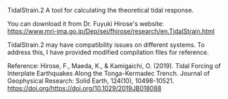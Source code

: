 TidalStrain.2
A tool for calculating the theoretical tidal response.

You can download it from Dr. Fuyuki Hirose's website:\
https://www.mri-jma.go.jp/Dep/sei/fhirose/research/en.TidalStrain.html 


TidalStrain.2 may have compatibility issues on different systems. To address this, I have provided modified compilation files for reference.


Reference:
Hirose, F., Maeda, K., & Kamigaichi, O. (2019). Tidal Forcing of Interplate Earthquakes Along the Tonga-Kermadec Trench. Journal of Geophysical Research: Solid Earth, 124(10), 10498-10521. https://doi.org/https://doi.org/10.1029/2019JB018088 

